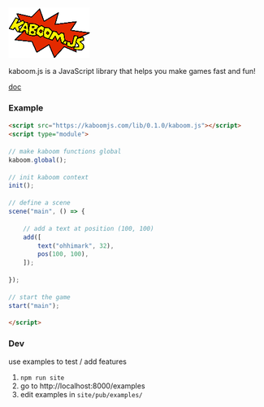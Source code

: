 ![logo](misc/kaboom.png)

kaboom.js is a JavaScript library that helps you make games fast and fun!

[doc](https://kaboomjs.com/)

### Example

```html
<script src="https://kaboomjs.com/lib/0.1.0/kaboom.js"></script>
<script type="module">

// make kaboom functions global
kaboom.global();

// init kaboom context
init();

// define a scene
scene("main", () => {

	// add a text at position (100, 100)
	add([
		text("ohhimark", 32),
		pos(100, 100),
	]);

});

// start the game
start("main");

</script>
```

### Dev

use examples to test / add features

1. `npm run site`
1. go to http://localhost:8000/examples
1. edit examples in `site/pub/examples/`
